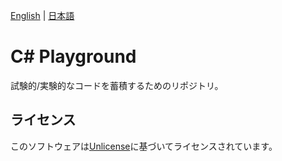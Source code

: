 [English](README.md) | [日本語](README.ja.md)

# C# Playground

試験的/実験的なコードを蓄積するためのリポジトリ。

## ライセンス

このソフトウェアは[Unlicense](LICENSE)に基づいてライセンスされています。
